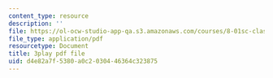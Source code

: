 ```yaml
---
content_type: resource
description: ''
file: https://ol-ocw-studio-app-qa.s3.amazonaws.com/courses/8-01sc-classical-mechanics-fall-2016/d4e82a7f5380a0c2030446364c323875_w7z_z-lucyU.pdf
file_type: application/pdf
resourcetype: Document
title: 3play pdf file
uid: d4e82a7f-5380-a0c2-0304-46364c323875
---
```

